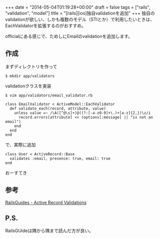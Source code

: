+++
date = "2014-05-04T01:19:28+00:00"
draft = false
tags = ["rails", "validation", "model"]
title = "[rails][ios]独自validationを追加"
+++
独自のvalidationが欲しい、しかも複数のモデル（STIとか）で利用したいときは、EachValidatorを拡張するのがおすすめ。

officialにある感じで、ためしにEmailのvalidationを追加します。

## 作成

まずディレクトリを作って

	$ mkdir app/validators

validationクラスを実装
	
	$ vim app/validators/email_validator.rb

	class EmailValidator < ActiveModel::EachValidator
	  def validate_each(record, attribute, value)
	    unless value =~ /\A([^@\s]+)@((?:[-a-z0-9]+\.)+[a-z]{2,})\z/i
	      record.errors[attribute] << (options[:message] || "is not an email")
	    end
	  end
	end

で、実際に追加
	 
	class User < ActiveRecord::Base
	  validates :email, presence: true, email: true
	end

おーすてき

## 参考

[RailsGuides - Active Record Validations](http://guides.rubyonrails.org/active_record_validations.html)


## P.S.

RailsGUideは隅から隅まで読んだ方が良い。